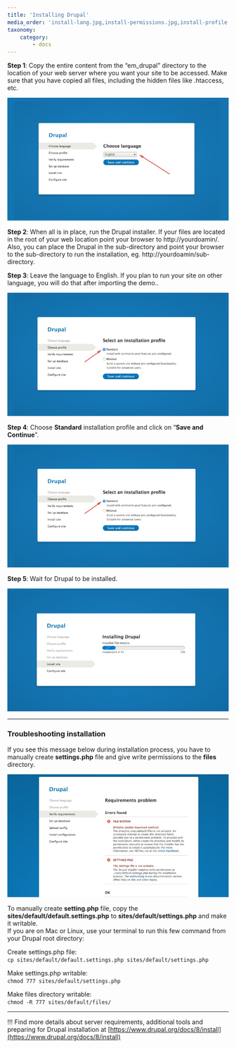 ```yaml
---
title: 'Installing Drupal'
media_order: 'install-lang.jpg,install-permissions.jpg,install-profile.jpg,install-progress.jpg'
taxonomy:
    category:
        - docs
---
```


**Step 1**: Copy the entire content from the “em_drupal” directory to the location of your web server where you want your site to be accessed. Make sure that you have copied all files, including the hidden files like .htaccess, etc.

![](install-lang.jpg)

**Step 2**: When all is in place, run the Drupal installer. If your files are located in the root of your web location point your browser to http://yourdoamin/. Also, you can place the Drupal in the sub-directory and point your browser to the sub-directory to run the installation, eg. http://yourdoamin/sub-directory.

**Step 3**: Leave the language to English. If you plan to run your site on other language, you will do that after importing the demo..

![](install-profile.jpg)

**Step 4**: Choose **Standard** installation profile and click on “**Save and Continue**”.

![](install-profile.jpg)

 **Step 5**: Wait for Drupal to be installed.
 
 ![](install-progress.jpg)

<hr>
 
###  Troubleshooting installation

If you see this message below during installation process, you have to manually create **settings.php** file and give write permissions to the **files** directory.

![](install-permissions.jpg)

To manually create **setting.php** file, copy the **sites/default/default.settings.php** to **sites/default/settings.php** and make it writable.<br>
If you are on Mac or Linux, use your terminal to run this few command from your Drupal root directory:

Create settings.php file:<br>
`cp sites/default/default.settings.php sites/default/settings.php`

Make settings.php writable:<br>
`chmod 777 sites/default/settings.php`

Make files directory writable:<br>
`chmod -R 777 sites/default/files/`

<hr>

!!! Find more details about server requirements, additional tools and preparing for Drupal installation at [https://www.drupal.org/docs/8/install](https://www.drupal.org/docs/8/install)


